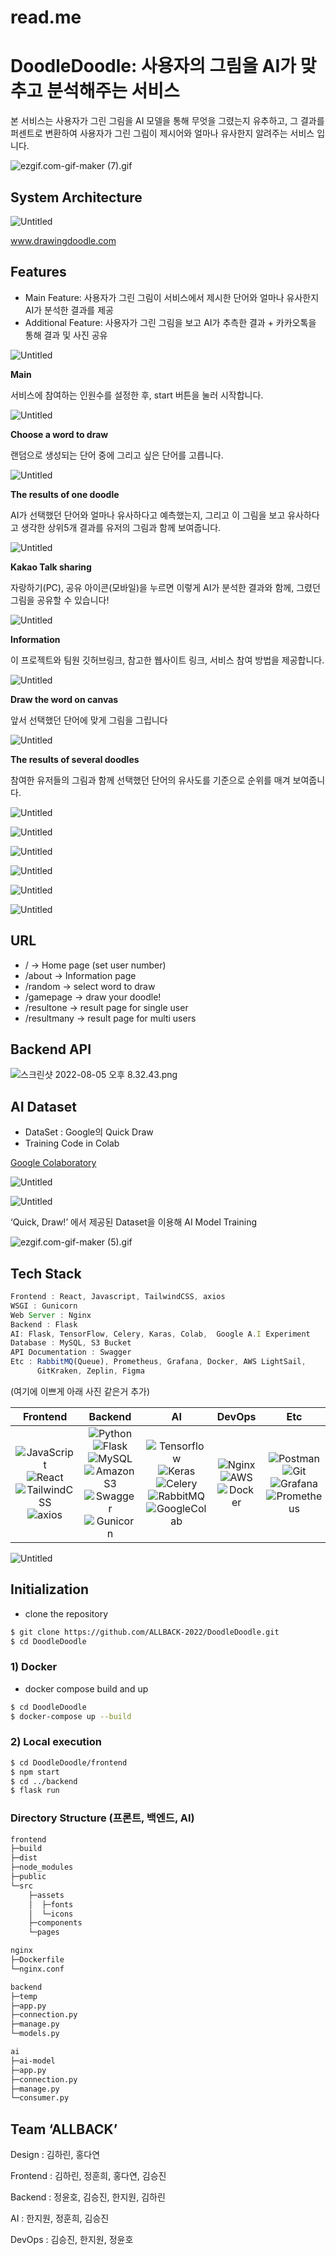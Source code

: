 # read.me

# DoodleDoodle: 사용자의 그림을 AI가 맞추고 분석해주는 서비스

본 서비스는 사용자가 그린 그림을 AI 모델을 통해 무엇을 그렸는지 유추하고, 그 결과를 퍼센트로 변환하여 사용자가 그린 그림이 제시어와 얼마나 유사한지 알려주는 서비스 입니다. 

![ezgif.com-gif-maker (7).gif](https://s3-us-west-2.amazonaws.com/secure.notion-static.com/9a762790-3fe5-435f-ad09-20b32b91b685/ezgif.com-gif-maker_(7).gif)

## System Architecture

![Untitled](https://s3-us-west-2.amazonaws.com/secure.notion-static.com/dd29e2ab-ae21-4049-97dc-4c24be383807/Untitled.png)

www.drawingdoodle.com

## Features

- Main Feature: 사용자가 그린 그림이 서비스에서 제시한 단어와 얼마나 유사한지 AI가 분석한 결과를 제공
- Additional Feature: 사용자가 그린 그림을 보고 AI가 추측한 결과 + 카카오톡을 통해 결과 및 사진 공유

![Untitled](https://s3-us-west-2.amazonaws.com/secure.notion-static.com/136eca97-9883-4a8d-b04d-2a7fd6f9ad85/Untitled.png)

**Main**

서비스에 참여하는 인원수를 설정한 후, start 버튼을 눌러 시작합니다.

![Untitled](https://s3-us-west-2.amazonaws.com/secure.notion-static.com/3f98a080-098e-4406-b245-e51838c331bc/Untitled.png)

**Choose a word to draw**

랜덤으로 생성되는 단어 중에 그리고 싶은 단어를 고릅니다.

![Untitled](https://s3-us-west-2.amazonaws.com/secure.notion-static.com/9bd878d4-ff70-4f7f-80dd-2e1419853b8b/Untitled.png)

**The results of one doodle**

AI가 선택했던 단어와 얼마나 유사하다고 예측했는지, 그리고 이 그림을 보고 유사하다고 생각한 상위5개 결과를 유저의 그림과 함께 보여줍니다.

![Untitled](https://s3-us-west-2.amazonaws.com/secure.notion-static.com/2319cf86-0c3e-4311-a3e9-d535da523b81/Untitled.png)

**Kakao Talk sharing**

자랑하기(PC), 공유 아이콘(모바일)을 누르면 이렇게 AI가 분석한 결과와 함께, 그렸던 그림을 공유할 수 있습니다!

![Untitled](https://s3-us-west-2.amazonaws.com/secure.notion-static.com/ff1fd0ec-bba9-4d9d-bfa6-a04f5a045b34/Untitled.png)

**Information**

이 프로젝트와 팀원 깃허브링크, 참고한 웹사이트 링크,  서비스 참여 방법을 제공합니다.

![Untitled](https://s3-us-west-2.amazonaws.com/secure.notion-static.com/657fafa0-da32-4dc3-a923-c948c44c920b/Untitled.png)

**Draw the word on canvas**

앞서 선택했던 단어에 맞게 그림을 그립니다

![Untitled](https://s3-us-west-2.amazonaws.com/secure.notion-static.com/774e9885-6205-4792-91ca-8e8e380465cd/Untitled.png)

**The results of several doodles**

참여한 유저들의 그림과 함께 선택했던 단어의 유사도를 기준으로 순위를 매겨 보여줍니다.

![Untitled](https://s3-us-west-2.amazonaws.com/secure.notion-static.com/945290e4-05f1-4897-a0fe-c6ad056eb818/Untitled.png)

![Untitled](https://s3-us-west-2.amazonaws.com/secure.notion-static.com/64d812fb-4af2-42b2-96db-f7ca42323237/Untitled.png)

![Untitled](https://s3-us-west-2.amazonaws.com/secure.notion-static.com/2aeb9a9d-f399-45f2-81a5-05091be90192/Untitled.png)

![Untitled](https://s3-us-west-2.amazonaws.com/secure.notion-static.com/5fc79d5e-fbfd-4f3c-9760-97625f96280e/Untitled.png)

![Untitled](https://s3-us-west-2.amazonaws.com/secure.notion-static.com/f6c9e232-63a8-4424-b83f-deb808c9bb5c/Untitled.png)

![Untitled](https://s3-us-west-2.amazonaws.com/secure.notion-static.com/024a7365-13ab-4034-a24e-361d555ee315/Untitled.png)


## URL

- /                        → Home page (set user number)
- /about              → Information page
- /random           → select word to draw
- /gamepage      → draw your doodle!
- /resultone        → result page for single user
- /resultmany     → result page for multi users

## Backend API

![스크린샷 2022-08-05 오후 8.32.43.png](https://s3-us-west-2.amazonaws.com/secure.notion-static.com/ce7b29ce-5032-4b32-a899-8a493d8086e9/%E1%84%89%E1%85%B3%E1%84%8F%E1%85%B3%E1%84%85%E1%85%B5%E1%86%AB%E1%84%89%E1%85%A3%E1%86%BA_2022-08-05_%E1%84%8B%E1%85%A9%E1%84%92%E1%85%AE_8.32.43.png)

## AI Dataset

- DataSet :  Google의 Quick Draw
- Training Code in Colab

[Google Colaboratory](https://colab.research.google.com/drive/1sSnOBSFTOP6fxMCGxgl1RJNopvbY8xOJ?usp=sharing)

![Untitled](https://s3-us-west-2.amazonaws.com/secure.notion-static.com/3c22db92-26aa-4db0-ae08-0299b531fdc1/Untitled.png)

![Untitled](https://s3-us-west-2.amazonaws.com/secure.notion-static.com/ee961f48-7a88-4b9c-b687-bec6633edb4c/Untitled.png)

 ‘Quick, Draw!’ 에서 제공된 Dataset을 이용해 AI Model Training

![ezgif.com-gif-maker (5).gif](https://s3-us-west-2.amazonaws.com/secure.notion-static.com/aeed9739-7d6e-44d6-b486-49eb5e75632c/ezgif.com-gif-maker_(5).gif)

## Tech Stack

```jsx
Frontend : React, Javascript, TailwindCSS, axios
WSGI : Gunicorn
Web Server : Nginx
Backend : Flask
AI: Flask, TensorFlow, Celery, Karas, Colab,  Google A.I Experiment
Database : MySQL, S3 Bucket
API Documentation : Swagger
Etc : RabbitMQ(Queue), Prometheus, Grafana, Docker, AWS LightSail, 
      GitKraken, Zeplin, Figma
```

(여기에 이쁘게 아래 사진 같은거 추가)


|Frontend|Backend|AI|DevOps|Etc|
|:------:|:---:|:---:|:---:|:---:|
|![JavaScript](https://img.shields.io/badge/javascript-%23323330.svg?style=for-the-badge&logo=javascript&logoColor=%23F7DF1E)<br>![React](https://img.shields.io/badge/react-%2320232a.svg?style=for-the-badge&logo=react&logoColor=%2361DAFB)<br>![TailwindCSS](https://img.shields.io/badge/TailwindCSS-06B6D4?&style=for-the-badge&logo=TailwindCSS&logoColor=white)<br>![axios](https://img.shields.io/badge/axios-0.27.2-661ddf.svg?)|![Python](https://img.shields.io/badge/python-%2314354C.svg?style=for-the-badge&logo=python&logoColor=white) ![Flask](https://img.shields.io/badge/Flask-000000.svg?style=for-the-badge&logo=Flask&logoColor=white)<br>![MySQL](https://img.shields.io/badge/mysql-%2300f.svg?style=for-the-badge&logo=mysql&logoColor=white) ![AmazonS3](https://img.shields.io/badge/AmazonS3-569A31?style=for-the-badge&logo=AmazonS3&logoColor=white)<br>![Swagger](https://img.shields.io/badge/Swagger-85EA2D.svg?style=for-the-badge&logo=Swagger&logoColor=white)<br>![Gunicorn](https://img.shields.io/badge/Gunicorn-499848?style=for-the-badge&logo=Gunicorn&logoColor=white)</br>|![Tensorflow](https://img.shields.io/badge/TensorFlow-FF6F00?style=for-the-badge&logo=TensorFlow&logoColor=white)</br>![Keras](https://img.shields.io/badge/Keras-%23D00000.svg?style=for-the-badge&logo=Keras&logoColor=white)<br>![Celery](https://img.shields.io/badge/Celery-37814A.svg?style=for-the-badge&logo=Celery&logoColor=white)<br>![RabbitMQ](https://img.shields.io/badge/RabbitMQ-FF6600?style=for-the-badge&logo=RabbitMQ&logoColor=white)<br>![GoogleColab](https://img.shields.io/badge/GoogleColab-FF6F00?style=for-the-badge&logo=GoogleColab&logoColor=white)</br>|![Nginx](https://img.shields.io/badge/nginx-%23009639.svg?style=for-the-badge&logo=nginx&logoColor=white)<br>![AWS](https://img.shields.io/badge/AWS-%23FF9900.svg?style=for-the-badge&logo=amazon-aws&logoColor=white)<br>![Docker](https://img.shields.io/badge/docker-F9AB00.svg?style=for-the-badge&logo=docker&logoColor=white)|![Postman](https://img.shields.io/badge/Postman-FF6C37?style=for-the-badge&logo=Postman&logoColor=white) ![Git](https://img.shields.io/badge/Git-F05032?style=for-the-badge&logo=Git&logoColor=white)<br>![Grafana](https://img.shields.io/badge/Grafana-F46800?style=for-the-badge&logo=Grafana&logoColor=white) ![Prometheus](https://img.shields.io/badge/Prometheus-E6522C?style=for-the-badge&logo=Prometheus&logoColor=white)<br>


![Untitled](read%20me%20cdd3ee8cfc6145a4ba23da78f92d074b/Untitled%2016.png)

## **Initialization**

- clone the repository

```bash
$ git clone https://github.com/ALLBACK-2022/DoodleDoodle.git
$ cd DoodleDoodle
```

### 1) Docker

- docker compose build and up

```bash
$ cd DoodleDoodle
$ docker-compose up --build
```

### 2) Local **execution**

```bash
$ cd DoodleDoodle/frontend
$ npm start
$ cd ../backend
$ flask run
```

### Directory Structure (프론트, 백엔드, AI)

```bash
frontend
├─build
├─dist
├─node_modules
├─public
└─src
    ├─assets
    │  ├─fonts
    │  └─icons
    ├─components
    └─pages

nginx
├─Dockerfile
└─nginx.conf

backend
├─temp
├─app.py
├─connection.py
├─manage.py
└─models.py

ai
├─ai-model
├─app.py
├─connection.py
├─manage.py
└─consumer.py
```

## Team ‘ALLBACK’

Design : 김하린, 홍다연

Frontend : 김하린, 정훈희, 홍다연, 김승진

Backend : 정윤호, 김승진, 한지원, 김하린

AI : 한지원, 정훈희, 김승진

DevOps : 김승진, 한지원, 정윤호
